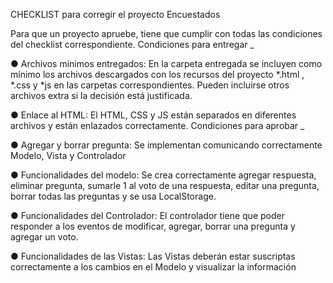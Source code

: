 CHECKLIST para corregir el proyecto Encuestados

Para que un proyecto apruebe, tiene que cumplir con todas las
condiciones del checklist correspondiente.
Condiciones para entregar _

● Archivos mínimos entregados: En la carpeta entregada se incluyen
como mínimo los archivos descargados con los recursos del proyecto
*.html , *.css y *js en las carpetas correspondientes. Pueden incluirse
otros archivos extra si la decisión está justificada.

● Enlace al HTML: El HTML, CSS y JS están separados en diferentes
archivos y están enlazados correctamente.
Condiciones para aprobar _

● Agregar y borrar pregunta: Se implementan comunicando
correctamente Modelo, Vista y Controlador

● Funcionalidades del modelo: Se crea correctamente agregar
respuesta, eliminar pregunta, sumarle 1 al voto de una respuesta,
editar una pregunta, borrar todas las preguntas y se usa LocalStorage.

● Funcionalidades del Controlador: El controlador tiene que poder
responder a los eventos de modificar, agregar, borrar una pregunta y
agregar un voto.

● Funcionalidades de las Vistas: Las Vistas deberán estar suscriptas
correctamente a los cambios en el Modelo y visualizar la información